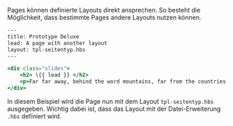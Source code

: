 Pages können definierte Layouts direkt ansprechen. So besteht die Möglichkeit, dass bestimmte Pages andere Layouts nutzen können.

``` hbs
---
title: Prototype Deluxe
lead: A page with another layout
layout: tpl-seitentyp.hbs
---

<div class="slides">
	<h2> \{{ lead }} </h2>
	<p>Far far away, behind the word mountains, far from the countries Vokalia and Consonantia, there live the blind texts. Separated they live in Bookmarksgrove right at the coast of the Semantics, a large language ocean. A small river named Duden flows by their place and supplies it with the necessary regelialia. It is a paradisematic country, in which roasted parts of sentences fly into your mouth. Even the all-powerful Pointing has no control about the blind texts it is an almost unorthographic life One day however a small line of blind text by the name of Lorem Ipsum decided to leave for the far World of Grammar. The Big Oxmox advised her not to do so, because there were thousands of bad Commas, wild Question Marks and devious Semikoli, but the Little Blind Text didn’t listen. She packed her seven versalia, put her initial into the belt and made herself on the way. When she reached the first hills of the Italic Mountains, she had a last view back on the skyline of her hometown Bookmarksgrove, the headline of Alphabet Village and the subline of her own road, the Line Lane.</p>
</div>
```

In diesem Beispiel wird die Page nun mit dem Layout `tpl-seitentyp.hbs` ausgegeben. Wichtig dabei ist, dass das Layout mit der Datei-Erweiterung `.hbs` definiert wird.